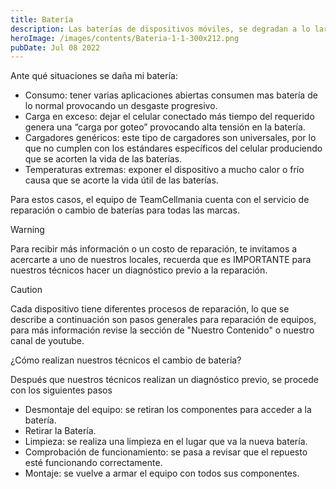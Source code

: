```yaml
---
title: Batería
description: Las baterías de dispositivos móviles, se degradan a lo largo del tiempo, reduciendo su capacidad de carga o llegando al final de su vida útil, lo que causa que se hinche llegando a dañar incluso la estructura del teléfono.
heroImage: /images/contents/Bateria-1-1-300x212.png
pubDate: Jul 08 2022
---
```


Ante qué situaciones se daña mi batería:

- Consumo: tener varias aplicaciones abiertas consumen mas batería de lo normal provocando un desgaste progresivo.
- Carga en exceso: dejar el celular conectado más tiempo del requerido genera una “carga por goteo” provocando alta tensión en la batería.
- Cargadores genéricos: este tipo de cargadores son universales, por lo que no cumplen con los estándares específicos del celular produciendo que se acorten la vida de las baterías.
- Temperaturas extremas: exponer el dispositivo a mucho calor o frío causa que se acorte la vida útil de las baterías.

Para estos casos, el equipo de TeamCellmania cuenta con el servicio de reparación o cambio de baterías para todas las marcas.

> [!WARNING]
> Para recibir más información o un costo de reparación, te invitamos a acercarte a uno de nuestros locales, recuerda que es IMPORTANTE para nuestros técnicos hacer un diagnóstico previo a la reparación.

> [!CAUTION]
> Cada dispositivo tiene diferentes procesos de reparación, lo que se describe a continuación son pasos generales para reparación de equipos, para más información revise la sección de \"Nuestro Contenido\" o nuestro canal de youtube.

¿Cómo realizan nuestros técnicos el cambio de batería?

Después que nuestros técnicos realizan un diagnóstico previo, se procede con los siguientes pasos

- Desmontaje del equipo: se retiran los componentes para acceder a la batería.
- Retirar la Batería.
- Limpieza: se realiza una limpieza en el lugar que va la nueva batería.
- Comprobación de funcionamiento: se pasa a revisar que el repuesto esté funcionando correctamente.
- Montaje: se vuelve a armar el equipo con todos sus componentes.
